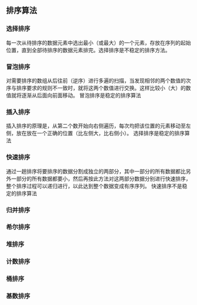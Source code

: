 ## 排序算法

### 选择排序
每一次从待排序的数据元素中选出最小（或最大）的一个元素，存放在序列的起始位置，直到全部待排序的数据元素排完。选择排序是不稳定的排序方法。

### 冒泡排序
对需要排序的数组从后往前（逆序）进行多遍的扫描，当发现相邻的两个数值的次序与排序要求的规则不一致时，就将这两个数值进行交换。这样比较小（大）的数值就将逐渐从后面向前面移动。
冒泡排序是稳定的排序算法

### 插入排序
插入排序的原理是，从第二个数开始向右侧遍历，每次均把该位置的元素移动至左侧，放在放在一个正确的位置（比左侧大，比右侧小）。 选择排序是稳定的排序算法

### 快速排序
通过一趟排序将要排序的数据分割成独立的两部分，其中一部分的所有数据都比另外一部分的所有数据都要小，然后再按此方法对这两部分数据分别进行快速排序，整个排序过程可以递归进行，以此达到整个数据变成有序序列。
快速排序不是稳定的排序算法

### 归并排序

### 希尔排序

### 堆排序

### 计数排序

### 桶排序

### 基数排序

